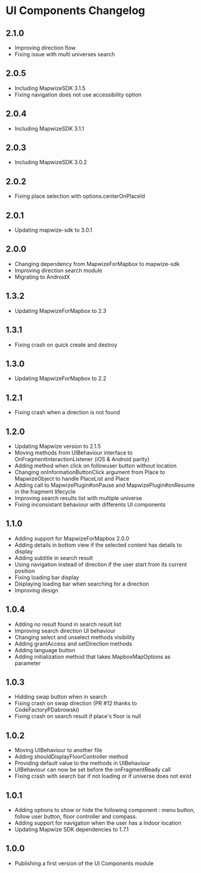 # UI Components Changelog

## 2.1.0

- Improving direction flow
- Fixing issue with multi universes search

## 2.0.5

- Including MapwizeSDK 3.1.5
- Fixing navigation does not use accessibility option

## 2.0.4

- Including MapwizeSDK 3.1.1

## 2.0.3

- Including MapwizeSDK 3.0.2

## 2.0.2

- Fixing place selection with options.centerOnPlaceId

## 2.0.1

- Updating mapwize-sdk to 3.0.1

## 2.0.0

- Changing dependency from MapwizeForMapbox to mapwize-sdk
- Improving direction search module
- Migrating to AndroidX

## 1.3.2

- Updating MapwizeForMapbox to 2.3

## 1.3.1

- Fixing crash on quick create and destroy

## 1.3.0

- Updating MapwizeForMapbox to 2.2

## 1.2.1

- Fixing crash when a direction is not found

## 1.2.0

- Updating Mapwize version to 2.1.5
- Moving methods from UIBehaviour interface to OnFragmentInteractionListener (iOS & Android parity)
- Adding method when click on followuser button without location
- Changing onInformationButtonClick argument from Place to MapwizeObject to handle PlaceList and Place
- Adding call to MapwizePlugin#onPause and MapwizePlugin#onResume in the fragment lifecycle
- Improving search results list with multiple universe
- Fixing inconsistant behaviour with differents UI components

## 1.1.0

- Adding support for MapwizeForMapbox 2.0.0
- Adding details in bottom view if the selected content has details to display
- Adding subtitle in search result
- Using navigation instead of direction if the user start from its current position
- Fixing loading bar display
- Displaying loading bar when searching for a direction
- Improving design

## 1.0.4

- Adding no result found in search result list
- Improving search direction UI behaviour
- Changing select and unselect methods visibility
- Adding grantAccess and setDirection methods
- Adding language button
- Adding initialization method that takes MapboxMapOptions as parameter

## 1.0.3

- Hidding swap button when in search
- Fixing crash on swap direction (PR #12 thanks to CodeFactoryPDabrowski)
- Fixing crash on search result if place's floor is null

## 1.0.2

- Moving UIBehaviour to another file
- Adding shouldDisplayFloorController method
- Providing default value to the methods in UIBehaviour
- UIBehaviour can now be set before the onFragmentReady call
- Fixing crash with search bar if not loading or if universe does not exist

## 1.0.1

- Adding options to show or hide the following component : menu button, follow user button, floor controller and compass.
- Adding support for navigation when the user has a Indoor location
- Updating Mapwize SDK dependencies to 1.7.1

## 1.0.0

- Publishing a first version of the UI Components module
